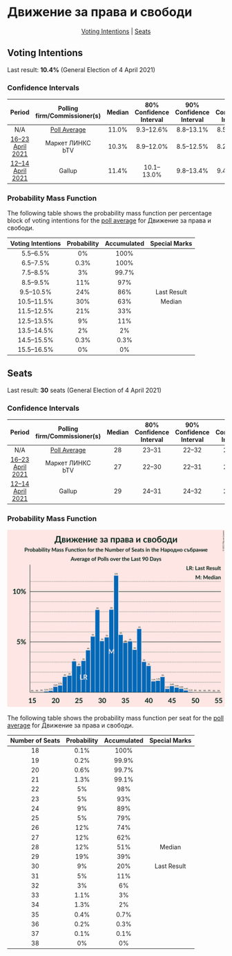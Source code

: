 # Движение за права и свободи

<p align="center"><a href="#voting-intentions">Voting Intentions</a> | <a href="#seats">Seats</a></p>

## Voting Intentions

Last result: **10.4%** (General Election of 4 April 2021)

### Confidence Intervals

| Period     | Polling firm/Commissioner(s) | Median | 80% Confidence Interval | 90% Confidence Interval | 95% Confidence Interval | 99% Confidence Interval |
|:----------:|:----------------:|:-----------:|:-----------------------:|:-----------------------:|:-----------------------:|:-----------------------:|
| N/A | [Poll Average](average.html) | 11.0% | 9.3–12.6% | 8.8–13.1% | 8.5–13.5% | 7.8–14.3% |
| [16–23 April 2021](2021-04-23-МаркетЛИНКС.html) | Маркет ЛИНКС <br> bTV | 10.3% | 8.9–12.0% | 8.5–12.5% | 8.2–12.9% | 7.5–13.8% |
| [12–14 April 2021](2021-04-14-Gallup.html) | Gallup | 11.4% | 10.1–13.0% | 9.8–13.4% | 9.4–13.8% | 8.8–14.6% |

### Probability Mass Function

The following table shows the probability mass function per percentage block of voting intentions for the [poll average](average.html) for Движение за права и свободи.

| Voting Intentions | Probability | Accumulated | Special Marks |
|:-----------------:|:-----------:|:-----------:|:-------------:|
| 5.5–6.5% | 0% | 100% |  |
| 6.5–7.5% | 0.3% | 100% |  |
| 7.5–8.5% | 3% | 99.7% |  |
| 8.5–9.5% | 11% | 97% |  |
| 9.5–10.5% | 24% | 86% | Last Result |
| 10.5–11.5% | 30% | 63% | Median |
| 11.5–12.5% | 21% | 33% |  |
| 12.5–13.5% | 9% | 11% |  |
| 13.5–14.5% | 2% | 2% |  |
| 14.5–15.5% | 0.3% | 0.3% |  |
| 15.5–16.5% | 0% | 0% |  |


## Seats

Last result: **30** seats (General Election of 4 April 2021)

### Confidence Intervals

| Period     | Polling firm/Commissioner(s) | Median | 80% Confidence Interval | 90% Confidence Interval | 95% Confidence Interval | 99% Confidence Interval |
|:----------:|:----------------:|:------:|:-----------------------:|:-----------------------:|:-----------------------:|:-----------------------:|
| N/A | [Poll Average](average.html) | 28 | 23–31 | 22–32 | 22–33 | 20–35 |
| [16–23 April 2021](2021-04-23-МаркетЛИНКС.html) | Маркет ЛИНКС <br> bTV | 27 | 22–30 | 22–31 | 21–33 | 19–35 |
| [12–14 April 2021](2021-04-14-Gallup.html) | Gallup | 29 | 24–31 | 24–32 | 23–33 | 21–35 |

### Probability Mass Function

![Graph with seats probability mass function not yet produced](average-seats-pmf-движениезаправаисвободи.png "Seats Probability Mass Function")

The following table shows the probability mass function per seat for the [poll average](average.html) for Движение за права и свободи.

| Number of Seats | Probability | Accumulated | Special Marks |
|:---------------:|:-----------:|:-----------:|:-------------:|
| 18 | 0.1% | 100% |  |
| 19 | 0.2% | 99.9% |  |
| 20 | 0.6% | 99.7% |  |
| 21 | 1.3% | 99.1% |  |
| 22 | 5% | 98% |  |
| 23 | 5% | 93% |  |
| 24 | 9% | 89% |  |
| 25 | 5% | 79% |  |
| 26 | 12% | 74% |  |
| 27 | 12% | 62% |  |
| 28 | 12% | 51% | Median |
| 29 | 19% | 39% |  |
| 30 | 9% | 20% | Last Result |
| 31 | 5% | 11% |  |
| 32 | 3% | 6% |  |
| 33 | 1.1% | 3% |  |
| 34 | 1.3% | 2% |  |
| 35 | 0.4% | 0.7% |  |
| 36 | 0.2% | 0.3% |  |
| 37 | 0.1% | 0.1% |  |
| 38 | 0% | 0% |  |


